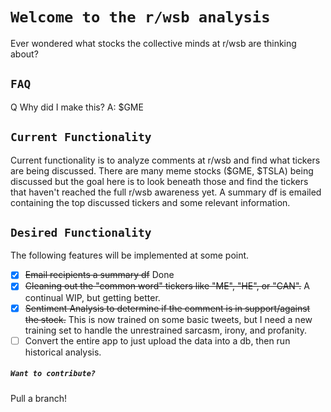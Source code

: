 # `Welcome to the r/wsb analysis`
Ever wondered what stocks the collective minds at r/wsb are thinking about?

## `FAQ`
Q Why did I make this? A: $GME 

## `Current Functionality`
Current functionality is to analyze comments at r/wsb and find what tickers are being discussed. 
There are many meme stocks ($GME, $TSLA) being discussed but the goal here is to look beneath those and find the tickers that haven't reached the full r/wsb awareness yet. 
A summary df is emailed containing the top discussed tickers and some relevant information. 

## `Desired Functionality`
The following features will be implemented at some point. 
 - [x] ~~Email recipients a summary df~~ Done 
 - [x] ~~Cleaning out the "common word" tickers like "ME", "HE", or "CAN".~~ A continual WIP, but getting better.   
 - [x] ~~Sentiment Analysis to determine if the comment is in support/against the stock.~~ This is now trained on some basic tweets, but I need a new training set to handle the unrestrained sarcasm, irony, and profanity. 
 - [ ] Convert the entire app to just upload the data into a db, then run historical analysis. 
 
 ##### `Want to contribute?`
 Pull a branch! 
